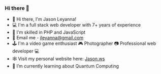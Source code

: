 ### Hi there 👋

<!--
**jleyanna/jleyanna** is a ✨ _special_ ✨ repository because its `README.md` (this file) appears on your GitHub profile.
-->
- 👋 Hi there, I'm Jason Leyanna!
- 💻 I'm a full stack web developer with 7+ years of experience
- 💽 I'm skilled in PHP and JavaScript
- 📧 Email me - jleyanna@gmail.com
- 🕹️ I'm a video game enthusiast 🎮 Photographer 📷 Professional web developer 💻
- 🕸️ Visit my personal website here: [Jason.ws](https://www.jason.ws)
- 🌱 I’m currently learning about Quantum Computing
